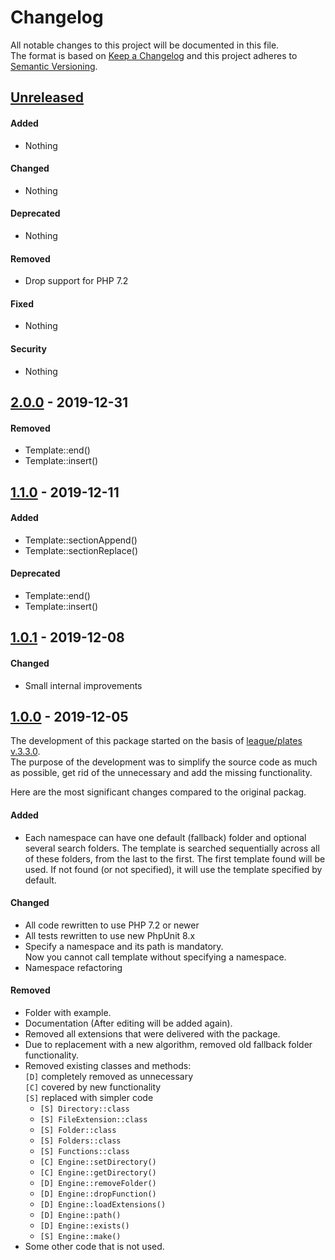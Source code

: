 # Changelog

All notable changes to this project will be documented in this file.  
The format is based on [Keep a Changelog](http://keepachangelog.com/en/1.0.0/)
and this project adheres to [Semantic Versioning](http://semver.org/spec/v2.0.0.html).


## [Unreleased]

#### Added
- Nothing
  
#### Changed
- Nothing

#### Deprecated
- Nothing
  
#### Removed
- Drop support for PHP 7.2

#### Fixed
- Nothing

#### Security
- Nothing


## [2.0.0] - 2019-12-31

#### Removed
- Template::end()
- Template::insert()


## [1.1.0] - 2019-12-11

#### Added
- Template::sectionAppend()
- Template::sectionReplace()
  
#### Deprecated
- Template::end()
- Template::insert()


## [1.0.1] - 2019-12-08

#### Changed
- Small internal improvements


## [1.0.0] - 2019-12-05
The development of this package started on the basis of [league/plates v.3.3.0](https://github.com/thephpleague/plates/releases/tag/3.3.0).  
The purpose of the development was to simplify the source code as much as possible, get rid of the unnecessary and add the missing functionality.

Here are the most significant changes compared to the original packag.

#### Added
- Each namespace can have one default (fallback) folder and optional several search folders.
  The template is searched sequentially across all of these folders, from the last to the first.
  The first template found will be used.
  If not found (or not specified), it will use the template specified by default.

#### Changed
- All code rewritten to use PHP 7.2 or newer
- All tests rewritten to use new PhpUnit 8.x
- Specify a namespace and its path is mandatory.  
  Now you cannot call template without specifying a namespace.
- Namespace refactoring

#### Removed
- Folder with example.
- Documentation (After editing will be added again).
- Removed all extensions that were delivered with the package.
- Due to replacement with a new algorithm, removed old fallback folder functionality.
- Removed existing classes and methods:  
  `[D]` completely removed as unnecessary  
  `[C]` covered by new functionality  
  `[S]` replaced with simpler code
  - `[S] Directory::class`
  - `[S] FileExtension::class`
  - `[S] Folder::class`
  - `[S] Folders::class`
  - `[S] Functions::class`
  - `[C] Engine::setDirectory()`
  - `[C] Engine::getDirectory()`
  - `[D] Engine::removeFolder()`
  - `[D] Engine::dropFunction()`
  - `[D] Engine::loadExtensions()`
  - `[D] Engine::path()`
  - `[D] Engine::exists()`
  - `[S] Engine::make()`
- Some other code that is not used.

[Unreleased]: https://github.com/mobicms/render/compare/2.0.0...HEAD
[2.0.0]: https://github.com/mobicms/render/compare/1.1.0...2.0.0
[1.1.0]: https://github.com/mobicms/render/compare/1.0.1...1.1.0
[1.0.1]: https://github.com/mobicms/render/compare/1.0.0...1.0.1
[1.0.0]: https://github.com/mobicms/render/compare/segregation...1.0.0
